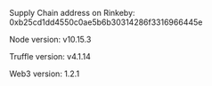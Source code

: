 Supply Chain address on Rinkeby: 0xb25cd1dd4550c0ae5b6b30314286f3316966445e

Node version: v10.15.3

Truffle version: v4.1.14

Web3 version: 1.2.1
